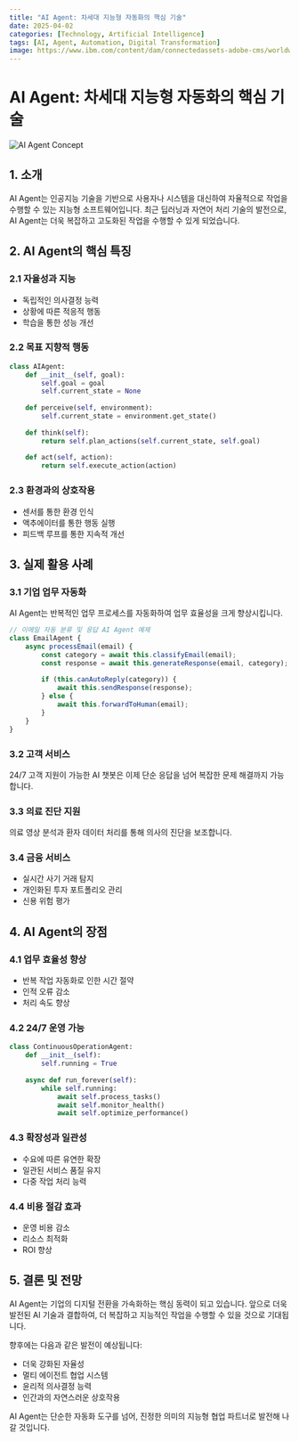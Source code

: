 ```yaml
---
title: "AI Agent: 차세대 지능형 자동화의 핵심 기술"
date: 2025-04-02
categories: [Technology, Artificial Intelligence]
tags: [AI, Agent, Automation, Digital Transformation]
image: https://www.ibm.com/content/dam/connectedassets-adobe-cms/worldwide-content/stock-assets/getty/image/photography/GettyImages-1435172131.component.xl.ts=1697135064943.jpg
---
```


# AI Agent: 차세대 지능형 자동화의 핵심 기술

![AI Agent Concept](https://www.ibm.com/content/dam/connectedassets-adobe-cms/worldwide-content/stock-assets/getty/image/photography/GettyImages-1435172131.component.xl.ts=1697135064943.jpg)

## 1. 소개

AI Agent는 인공지능 기술을 기반으로 사용자나 시스템을 대신하여 자율적으로 작업을 수행할 수 있는 지능형 소프트웨어입니다. 최근 딥러닝과 자연어 처리 기술의 발전으로, AI Agent는 더욱 복잡하고 고도화된 작업을 수행할 수 있게 되었습니다.

## 2. AI Agent의 핵심 특징

### 2.1 자율성과 지능
- 독립적인 의사결정 능력
- 상황에 따른 적응적 행동
- 학습을 통한 성능 개선

### 2.2 목표 지향적 행동
```python
class AIAgent:
    def __init__(self, goal):
        self.goal = goal
        self.current_state = None
    
    def perceive(self, environment):
        self.current_state = environment.get_state()
    
    def think(self):
        return self.plan_actions(self.current_state, self.goal)
    
    def act(self, action):
        return self.execute_action(action)
```

### 2.3 환경과의 상호작용
- 센서를 통한 환경 인식
- 액추에이터를 통한 행동 실행
- 피드백 루프를 통한 지속적 개선

## 3. 실제 활용 사례

### 3.1 기업 업무 자동화
AI Agent는 반복적인 업무 프로세스를 자동화하여 업무 효율성을 크게 향상시킵니다.

```javascript
// 이메일 자동 분류 및 응답 AI Agent 예제
class EmailAgent {
    async processEmail(email) {
        const category = await this.classifyEmail(email);
        const response = await this.generateResponse(email, category);
        
        if (this.canAutoReply(category)) {
            await this.sendResponse(response);
        } else {
            await this.forwardToHuman(email);
        }
    }
}
```

### 3.2 고객 서비스
24/7 고객 지원이 가능한 AI 챗봇은 이제 단순 응답을 넘어 복잡한 문제 해결까지 가능합니다.

### 3.3 의료 진단 지원
의료 영상 분석과 환자 데이터 처리를 통해 의사의 진단을 보조합니다.

### 3.4 금융 서비스
- 실시간 사기 거래 탐지
- 개인화된 투자 포트폴리오 관리
- 신용 위험 평가

## 4. AI Agent의 장점

### 4.1 업무 효율성 향상
- 반복 작업 자동화로 인한 시간 절약
- 인적 오류 감소
- 처리 속도 향상

### 4.2 24/7 운영 가능
```python
class ContinuousOperationAgent:
    def __init__(self):
        self.running = True
    
    async def run_forever(self):
        while self.running:
            await self.process_tasks()
            await self.monitor_health()
            await self.optimize_performance()
```

### 4.3 확장성과 일관성
- 수요에 따른 유연한 확장
- 일관된 서비스 품질 유지
- 다중 작업 처리 능력

### 4.4 비용 절감 효과
- 운영 비용 감소
- 리소스 최적화
- ROI 향상

## 5. 결론 및 전망

AI Agent는 기업의 디지털 전환을 가속화하는 핵심 동력이 되고 있습니다. 앞으로 더욱 발전된 AI 기술과 결합하여, 더 복잡하고 지능적인 작업을 수행할 수 있을 것으로 기대됩니다.

향후에는 다음과 같은 발전이 예상됩니다:
- 더욱 강화된 자율성
- 멀티 에이전트 협업 시스템
- 윤리적 의사결정 능력
- 인간과의 자연스러운 상호작용

AI Agent는 단순한 자동화 도구를 넘어, 진정한 의미의 지능형 협업 파트너로 발전해 나갈 것입니다.
